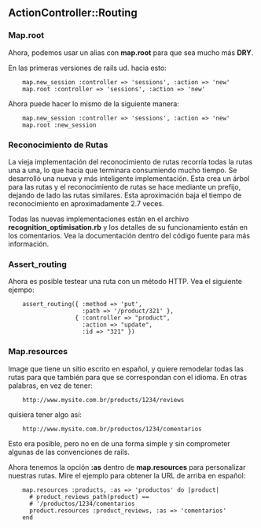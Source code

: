 <!-- -*- mode: markdown; coding: utf-8; -*- -->

## ActionController::Routing

### Map.root

Ahora, podemos usar un alias con  **map.root** para que sea mucho más **DRY**.

En las primeras versiones de rails ud. hacia esto:

        map.new_session :controller => 'sessions', :action => 'new'
        map.root :controller => 'sessions', :action => 'new'


Ahora puede hacer lo mismo de la siguiente manera:

        map.new_session :controller => 'sessions', :action => 'new'
        map.root :new_session

### Reconocimiento de Rutas

La vieja implementación del reconocimiento de rutas recorría todas la rutas una a una, lo que hacía que terminara consumiendo mucho tiempo. Se desarrolló una nueva y más inteligente implementación. Esta crea un árbol para las rutas y el reconocimiento de rutas se hace mediante un prefijo, dejando de lado las rutas similares. Esta aproximación baja el tiempo de reconocimiento en aproximadamente 2.7 veces.

Todas las nuevas implementaciones están en el archivo **recognition\_optimisation.rb** y los detalles de su funcionamiento están en los comentarios. Vea la documentación dentro del código fuente para más información.

### Assert_routing

Ahora es posible testear una ruta con un método HTTP. Vea el siguiente ejempo:

        assert_routing({ :method => 'put',
                         :path => '/product/321' },
                       { :controller => "product",
                         :action => "update",
                         :id => "321" })

### Map.resources

Image que tiene un sitio escrito en español, y quiere remodelar todas las rutas para que también para que se correspondan con el idioma. En otras palabras, en vez de tener:

        http://www.mysite.com.br/products/1234/reviews

quisiera tener algo así:

        http://www.mysite.com.br/productos/1234/comentarios



Esto era posible, pero no en de una forma simple y sin comprometer algunas de las convenciones de rails.

Ahora tenemos la opción **:as** dentro de **map.resources** para personalizar nuestras rutas. Mire el ejemplo para obtener la URL de arriba en español:

        map.resources :products, :as => 'productos' do |product|
          # product_reviews_path(product) ==
          # '/productos/1234/comentarios
          product.resources :product_reviews, :as => 'comentarios'
        end